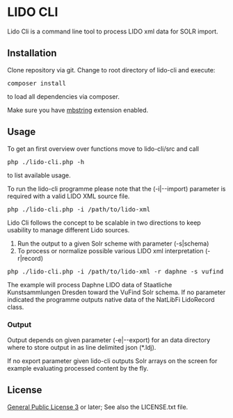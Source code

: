 # LIDO CLI

Lido Cli is a command line tool to process LIDO xml data for SOLR import.

## Installation

Clone repository via git. Change to root directory of lido-cli and execute:

<pre>
composer install
</pre>

to load all dependencies via composer.

Make sure you have [mbstring](http://php.net/manual/en/mbstring.installation.php) extension enabled.

## Usage

To get an first overview over functions move to lido-cli/src and call

<pre>
php ./lido-cli.php -h
</pre>

to list available usage.

To run the lido-cli programme please note that the (-i|--import) parameter is required with a valid LIDO XML source file.

<pre>
php ./lido-cli.php -i /path/to/lido-xml
</pre>

Lido Cli follows the concept to be scalable in two directions to keep usability to manage different Lido sources.
1) Run the output to a given Solr scheme with parameter (-s|schema)
2) To process or normalize possible various LIDO xml interpretation (-r|record)

<pre>
php ./lido-cli.php -i /path/to/lido-xml -r daphne -s vufind
</pre>

The example will process Daphne LIDO data of Staatliche Kunstsammlungen Dresden toward the VuFind Solr schema. If no parameter indicated the programme outputs native data of the NatLibFi LidoRecord class.

### Output

Output depends on given parameter (-e|--export) for an data directory where to store output in as line delimited json (*.ldj).

If no export parameter given lido-cli outputs Solr arrays on the screen for example evaluating processed content by the fly.

## License
[General Public License 3](http://www.gnu.org/licenses/gpl.html) or later; See also the LICENSE.txt file.
